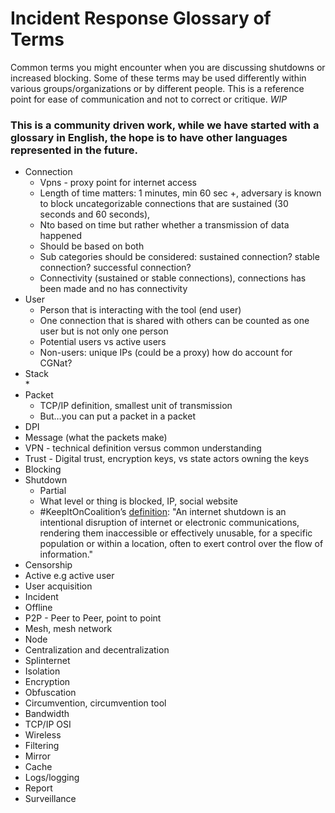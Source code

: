 # Incident Response Glossary of Terms

Common terms you might encounter when you are discussing shutdowns or increased blocking. Some of these terms may be used differently within various groups/organizations or by different people. This is a reference point for ease of communication and not to correct or critique. *WIP*

### This is a community driven work, while we have started with a glossary in English, the hope is to have other languages represented in the future.


* Connection  
  * Vpns \- proxy point for internet access  
  * Length of time matters: 1 minutes, min 60 sec \+, adversary is known to block uncategorizable connections that are sustained (30 seconds and 60 seconds),  
  * Nto based on time but rather whether a transmission of data happened  
  * Should be based on both  
  * Sub categories should be considered: sustained connection? stable connection? successful connection?   
  * Connectivity (sustained or stable connections), connections has been made and no has connectivity  
* User  
  * Person that is interacting with the tool (end user)  
  * One connection that is shared with others can be counted as one user but is not only one person  
  * Potential users vs active users  
  * Non-users: unique IPs (could be a proxy) how do account for CGNat?  
* Stack  
  *   
* Packet  
  * TCP/IP definition, smallest unit of transmission  
  * But…you can put a packet in a packet  
* DPI  
* Message (what the packets make)  
* VPN \- technical definition versus common understanding  
* Trust \- Digital trust, encryption keys, vs state actors owning the keys  
* Blocking  
* Shutdown  
  * Partial  
  * What level or thing is blocked, IP, social website  
  * \#KeepItOnCoalition’s [definition](https://www.accessnow.org/keepiton-data-methodology/#faq): "An internet shutdown is an intentional disruption of internet or electronic communications, rendering them inaccessible or effectively unusable, for a specific population or within a location, often to exert control over the flow of information."
* Censorship  
* Active e.g active user  
* User acquisition  
* Incident  
* Offline  
* P2P \- Peer to Peer, point to point  
* Mesh, mesh network  
* Node  
* Centralization and decentralization  
* Splinternet  
* Isolation  
* Encryption  
* Obfuscation  
* Circumvention, circumvention tool  
* Bandwidth  
* TCP/IP OSI  
* Wireless  
* Filtering  
* Mirror  
* Cache  
* Logs/logging  
* Report  
* Surveillance
